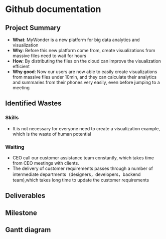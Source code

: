 # Github documentation

## Project Summary
- **What**: MyWonder is a new platform for big data analytics and visualization
- **Why**: Before this new platform come from, create visualizations from massive files need to wait for hours
- **How**: By distributing the files on the cloud can improve the visualization efficient
- **Why good**: Now our users are now able to easily create visualizations from massive files under 10min, and they can calculate their analytics and summaries from their phones very easily, even before jumping to a meeting


## Identified Wastes
### Skills 
- It is not necessary for everyone need to create a visualization example, which is the waste of human potential
### Waiting
- CEO call our customer assistance team constantly, which takes time from CEO meetings with clients.
- The delivery of customer requirements passes through a number of intermediate departments（designers，developers，backend team),which takes long time to update the customer requirements


## Deliverables

## Milestone

## Gantt diagram
